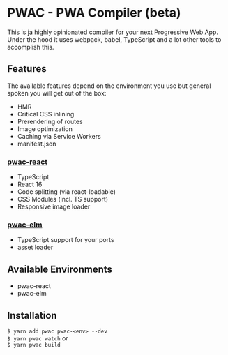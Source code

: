 # PWAC - PWA Compiler (beta)
This is ja highly opinionated compiler for your next Progressive Web App. Under the hood it uses webpack, babel, TypeScript and a lot other tools to accomplish this.

## Features
The available features depend on the environment you use  but general spoken you will get out of the box:

* HMR
* Critical CSS inlining
* Prerendering of routes
* Image optimization 
* Caching via Service Workers
* manifest.json

### [pwac-react](../pwac-react)
* TypeScript
* React 16
* Code splitting (via react-loadable)
* CSS Modules (incl. TS support)
* Responsive image loader

### [pwac-elm](../pwac-elm)
* TypeScript support for your ports
* asset loader


## Available Environments
* pwac-react
* pwac-elm

## Installation
`$ yarn add pwac pwac-<env> --dev`   
`$ yarn pwac watch` or  
`$ yarn pwac build`


